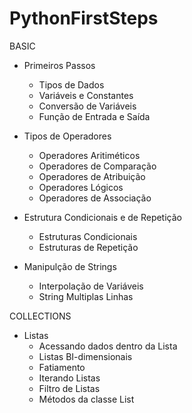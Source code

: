 # PythonFirstSteps

BASIC 
  - Primeiros Passos
    -  Tipos de Dados
    - Variáveis e Constantes
    -   Conversão de Variáveis
    - Função de Entrada e Saída

- Tipos de Operadores
    - Operadores Aritiméticos
    - Operadores de Comparação
    - Operadores de Atribuição
    - Operadores Lógicos
    - Operadores de Associação

- Estrutura Condicionais e de Repetição
    - Estruturas Condicionais
    - Estruturas de Repetição

- Manipulção de Strings
    - Interpolação de Variáveis
    - String Multiplas Linhas

COLLECTIONS
  - Listas
    - Acessando dados dentro da Lista
    - Listas BI-dimensionais
    - Fatiamento
    - Iterando Listas
    - Filtro de Listas
    - Métodos da classe List
      
  
  
  
